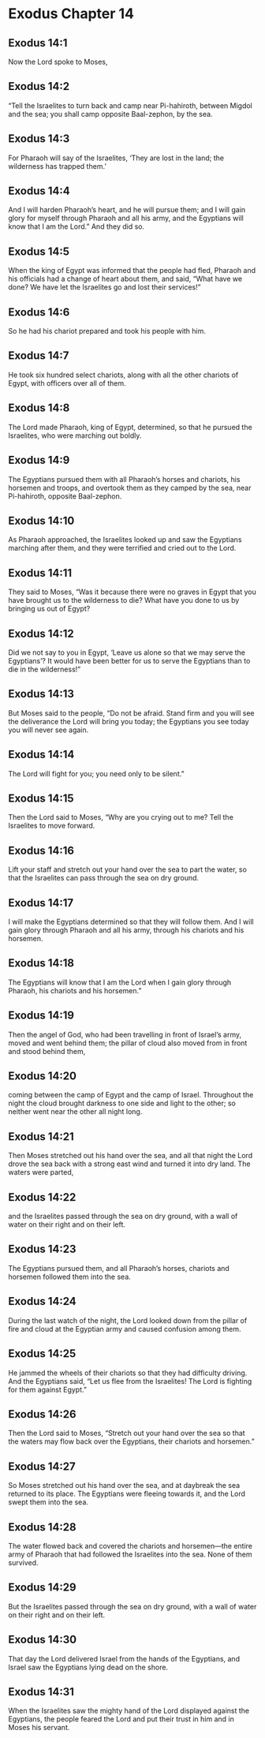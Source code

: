 # Exodus Chapter 14

## Exodus 14:1
Now the Lord spoke to Moses,

## Exodus 14:2
“Tell the Israelites to turn back and camp near Pi-hahiroth, between Migdol and the sea; you shall camp opposite Baal-zephon, by the sea.

## Exodus 14:3
For Pharaoh will say of the Israelites, ‘They are lost in the land; the wilderness has trapped them.’

## Exodus 14:4
And I will harden Pharaoh’s heart, and he will pursue them; and I will gain glory for myself through Pharaoh and all his army, and the Egyptians will know that I am the Lord.” And they did so.

## Exodus 14:5
When the king of Egypt was informed that the people had fled, Pharaoh and his officials had a change of heart about them, and said, “What have we done? We have let the Israelites go and lost their services!”

## Exodus 14:6
So he had his chariot prepared and took his people with him.

## Exodus 14:7
He took six hundred select chariots, along with all the other chariots of Egypt, with officers over all of them.

## Exodus 14:8
The Lord made Pharaoh, king of Egypt, determined, so that he pursued the Israelites, who were marching out boldly.

## Exodus 14:9
The Egyptians pursued them with all Pharaoh’s horses and chariots, his horsemen and troops, and overtook them as they camped by the sea, near Pi-hahiroth, opposite Baal-zephon.

## Exodus 14:10
As Pharaoh approached, the Israelites looked up and saw the Egyptians marching after them, and they were terrified and cried out to the Lord.

## Exodus 14:11
They said to Moses, “Was it because there were no graves in Egypt that you have brought us to the wilderness to die? What have you done to us by bringing us out of Egypt?

## Exodus 14:12
Did we not say to you in Egypt, ‘Leave us alone so that we may serve the Egyptians’? It would have been better for us to serve the Egyptians than to die in the wilderness!”

## Exodus 14:13
But Moses said to the people, “Do not be afraid. Stand firm and you will see the deliverance the Lord will bring you today; the Egyptians you see today you will never see again.

## Exodus 14:14
The Lord will fight for you; you need only to be silent.”

## Exodus 14:15
Then the Lord said to Moses, “Why are you crying out to me? Tell the Israelites to move forward.

## Exodus 14:16
Lift your staff and stretch out your hand over the sea to part the water, so that the Israelites can pass through the sea on dry ground.

## Exodus 14:17
I will make the Egyptians determined so that they will follow them. And I will gain glory through Pharaoh and all his army, through his chariots and his horsemen.

## Exodus 14:18
The Egyptians will know that I am the Lord when I gain glory through Pharaoh, his chariots and his horsemen.”

## Exodus 14:19
Then the angel of God, who had been travelling in front of Israel’s army, moved and went behind them; the pillar of cloud also moved from in front and stood behind them,

## Exodus 14:20
coming between the camp of Egypt and the camp of Israel. Throughout the night the cloud brought darkness to one side and light to the other; so neither went near the other all night long.

## Exodus 14:21
Then Moses stretched out his hand over the sea, and all that night the Lord drove the sea back with a strong east wind and turned it into dry land. The waters were parted,

## Exodus 14:22
and the Israelites passed through the sea on dry ground, with a wall of water on their right and on their left.

## Exodus 14:23
The Egyptians pursued them, and all Pharaoh’s horses, chariots and horsemen followed them into the sea.

## Exodus 14:24
During the last watch of the night, the Lord looked down from the pillar of fire and cloud at the Egyptian army and caused confusion among them.

## Exodus 14:25
He jammed the wheels of their chariots so that they had difficulty driving. And the Egyptians said, “Let us flee from the Israelites! The Lord is fighting for them against Egypt.”

## Exodus 14:26
Then the Lord said to Moses, “Stretch out your hand over the sea so that the waters may flow back over the Egyptians, their chariots and horsemen.”

## Exodus 14:27
So Moses stretched out his hand over the sea, and at daybreak the sea returned to its place. The Egyptians were fleeing towards it, and the Lord swept them into the sea.

## Exodus 14:28
The water flowed back and covered the chariots and horsemen—the entire army of Pharaoh that had followed the Israelites into the sea. None of them survived.

## Exodus 14:29
But the Israelites passed through the sea on dry ground, with a wall of water on their right and on their left.

## Exodus 14:30
That day the Lord delivered Israel from the hands of the Egyptians, and Israel saw the Egyptians lying dead on the shore.

## Exodus 14:31
When the Israelites saw the mighty hand of the Lord displayed against the Egyptians, the people feared the Lord and put their trust in him and in Moses his servant.
